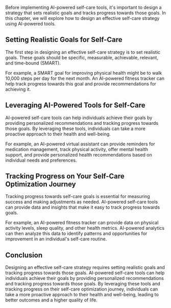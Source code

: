 
Before implementing AI-powered self-care tools, it's important to design a strategy that sets realistic goals and tracks progress towards those goals. In this chapter, we will explore how to design an effective self-care strategy using AI-powered tools.

Setting Realistic Goals for Self-Care
-------------------------------------

The first step in designing an effective self-care strategy is to set realistic goals. These goals should be specific, measurable, achievable, relevant, and time-bound (SMART).

For example, a SMART goal for improving physical health might be to walk 10,000 steps per day for the next month. An AI-powered fitness tracker can help track progress towards this goal and provide recommendations for achieving it.

Leveraging AI-Powered Tools for Self-Care
-----------------------------------------

AI-powered self-care tools can help individuals achieve their goals by providing personalized recommendations and tracking progress towards those goals. By leveraging these tools, individuals can take a more proactive approach to their health and well-being.

For example, an AI-powered virtual assistant can provide reminders for medication management, track physical activity, offer mental health support, and provide personalized health recommendations based on individual needs and preferences.

Tracking Progress on Your Self-Care Optimization Journey
--------------------------------------------------------

Tracking progress towards self-care goals is essential for measuring success and making adjustments as needed. AI-powered self-care tools can provide data and insights that make it easy to track progress towards goals.

For example, an AI-powered fitness tracker can provide data on physical activity levels, sleep quality, and other health metrics. AI-powered analytics can then analyze this data to identify patterns and opportunities for improvement in an individual's self-care routine.

Conclusion
----------

Designing an effective self-care strategy requires setting realistic goals and tracking progress towards those goals. AI-powered self-care tools can help individuals achieve their goals by providing personalized recommendations and tracking progress towards those goals. By leveraging these tools and tracking progress on their self-care optimization journey, individuals can take a more proactive approach to their health and well-being, leading to better outcomes and a higher quality of life.

